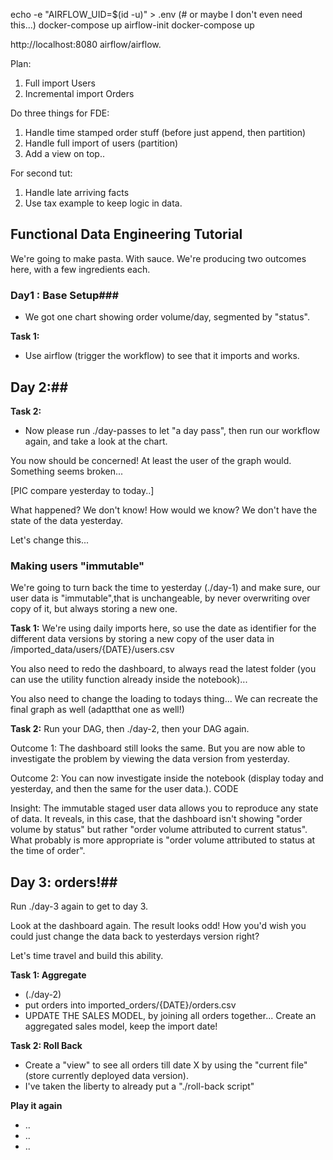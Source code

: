echo -e "AIRFLOW_UID=$(id -u)" > .env (# or maybe I don't even need this...)
docker-compose up airflow-init
docker-compose up

http://localhost:8080
airflow/airflow.


Plan:
1. Full import Users
2. Incremental import Orders

Do three things for FDE:
1. Handle time stamped order stuff (before just append, then partition)
2. Handle full import of users (partition)
3. Add a view on top..

For second tut:
1. Handle late arriving facts
2. Use tax example to keep logic in data.

## Functional Data Engineering Tutorial
We're going to make pasta. With sauce. We're producing two outcomes here, with a few ingredients each.


### Day1 : Base Setup###

- We got one chart showing order volume/day, segmented by "status".

**Task 1:**
- Use airflow (trigger the workflow) to see that it imports and works.

## Day 2:##
**Task 2:**
- Now please run ./day-passes to let "a day pass", then run our workflow again, and take a look at the chart.

You now should be concerned! At least the user of the graph would. Something seems broken...

[PIC compare yesterday to today..]

What happened? We don't know! How would we know? We don't have the state of the data yesterday.

Let's change this...

### Making users "immutable"
We're going to turn back the time to yesterday (./day-1) and make sure,
our user data is "immutable",that is unchangeable, by never overwriting over copy of it, but always storing a new one.

**Task 1:**
We're using daily imports here, so use the date as identifier for the different data versions by storing a new copy of the user data in
/imported_data/users/{DATE}/users.csv

You also need to redo the dashboard, to always read the latest folder (you can use the utility function already inside the notebook)...

You also need to change the loading to todays thing... We can recreate the final graph as well (adaptthat one as well!)

**Task 2:**
Run your DAG, then ./day-2, then your DAG again.

Outcome 1: The dashboard still looks the same. But you are now able to investigate the problem by viewing the data version from yesterday.

Outcome 2: You can now investigate inside the notebook (display today and yesterday, and then the same for the user data.).
CODE

Insight: The immutable staged user data allows you to reproduce any state of data. It reveals, in this case, that the dashboard isn't showing 
"order volume by status" but rather "order volume attributed to current status". What probably is more appropriate is "order volume attributed
to status at the time of order".

## Day 3: orders!##
Run ./day-3 again to get to day 3. 

Look at the dashboard again. The result looks odd! How you'd wish you could just change the data back to yesterdays version right?

Let's time travel and build this ability.

**Task 1: Aggregate**

 - (./day-2)
 - put orders into imported_orders/{DATE}/orders.csv
 - UPDATE THE SALES MODEL, by joining all orders together... Create an aggregated sales model, keep the import date!


**Task 2: Roll Back**
 - Create a "view" to see all orders till date X by using the "current file" (store currently deployed data version).
 - I've taken the liberty to already put a "./roll-back script"

 **Play it again**
 - ..
 - ..
 - ..

